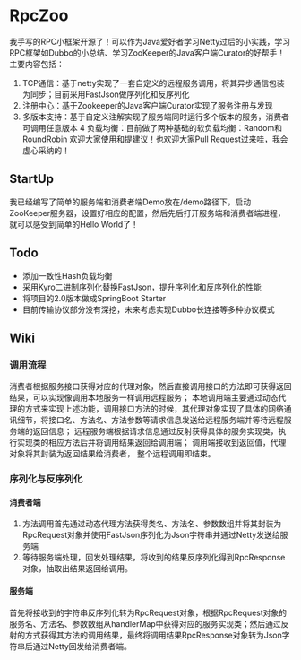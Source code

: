 # RpcZoo

我手写的RPC小框架开源了！可以作为Java爱好者学习Netty过后的小实践，学习RPC框架如Dubbo的小总结、学习ZooKeeper的Java客户端Curator的好帮手！
主要内容包括：
1. TCP通信：基于netty实现了一套自定义的远程服务调用，将其异步通信包装为同步；目前采用FastJson做序列化和反序列化
2. 注册中心：基于Zookeeper的Java客户端Curator实现了服务注册与发现
3. 多版本支持：基于自定义注解实现了服务端同时运行多个版本的服务，消费者可调用任意版本
4 负载均衡：目前做了两种基础的软负载均衡：Random和RoundRobin
欢迎大家使用和提建议！也欢迎大家Pull Request过来哇，我会虚心采纳的！

## StartUp
我已经编写了简单的服务端和消费者端Demo放在/demo路径下，启动ZooKeeper服务器，设置好相应的配置，然后先后打开服务端和消费者端进程，就可以感受到简单的Hello World了！

## Todo
- 添加一致性Hash负载均衡
- 采用Kyro二进制序列化替换FastJson，提升序列化和反序列化的性能
- 将项目的2.0版本做成SpringBoot Starter
- 目前传输协议部分没有深挖，未来考虑实现Dubbo长连接等多种协议模式

## Wiki
### 调用流程
消费者根据服务接口获得对应的代理对象，然后直接调用接口的方法即可获得返回结果，可以实现像调用本地服务一样调用远程服务；
本地调用端主要通过动态代理的方式来实现上述功能，调用接口方法的时候，其代理对象实现了具体的网络通讯细节，将接口名、方法名、方法参数等请求信息发送给远程服务端并等待远程服务端的返回信息；
远程服务端根据请求信息通过反射获得具体的服务实现类，执行实现类的相应方法后并将调用结果返回给调用端；
调用端接收到返回值，代理对象将其封装为返回结果给消费者， 整个远程调用即结束。

### 序列化与反序列化
#### 消费者端
1. 方法调用首先通过动态代理方法获得类名、方法名、参数数组并将其封装为RpcRequest对象并使用FastJson序列化为Json字符串并通过Netty发送给服务端
2. 等待服务端处理，回发处理结果，将收到的结果反序列化得到RpcResponse对象，抽取出结果返回给调用。
#### 服务端
首先将接收到的字符串反序列化转为RpcRequest对象，根据RpcRequest对象的服务名、方法名、参数数组从handlerMap中获得对应的服务实现类；然后通过反射的方式获得其方法的调用结果，最终将调用结果RpcResponse对象转为Json字符串后通过Netty回发给消费者端。
